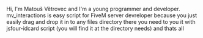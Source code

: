 Hi, I'm Matouš Větrovec and I'm a young programmer and developer.
mv_interactions is easy script for FiveM server devreloper because you just easily drag and drop it in to any files directory 
there you need to you it with jsfour-idcard script (you will find it at the directory needs) and thats all 